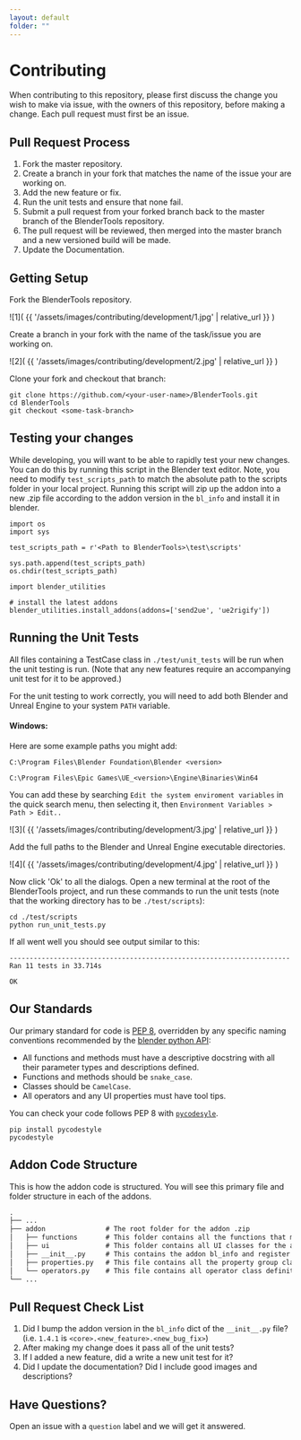 ```yaml
---
layout: default
folder: ""
---
```


# Contributing
When contributing to this repository, please first discuss the change you wish to make via issue,
with the owners of this repository, before making a change. Each pull request must first be an issue.

## Pull Request Process
1. Fork the master repository.
2. Create a branch in your fork that matches the name of the issue your are working on.
3. Add the new feature or fix.
4. Run the unit tests and ensure that none fail.
5. Submit a pull request from your forked branch back to the master branch of the BlenderTools repository.
6. The pull request will be reviewed, then merged into the master branch and a new versioned build will be made.
7. Update the Documentation.


## Getting Setup
Fork the BlenderTools repository.

![1]( {{ '/assets/images/contributing/development/1.jpg' | relative_url }} )

Create a branch in your fork with the name of the task/issue you are working on.

![2]( {{ '/assets/images/contributing/development/2.jpg' | relative_url }} )

Clone your fork and checkout that branch:

    git clone https://github.com/<your-user-name>/BlenderTools.git
    cd BlenderTools
    git checkout <some-task-branch>

## Testing your changes
While developing, you will want to be able to rapidly test your new changes. You can do this by running this script in the Blender text editor.
Note, you need to modify `test_scripts_path` to match the absolute path to the scripts folder in your local project. Running this script will zip
up the addon into a new .zip file according to the addon version in the `bl_info` and install it in blender.
    
    import os
    import sys
    
    test_scripts_path = r'<Path to BlenderTools>\test\scripts'
    
    sys.path.append(test_scripts_path)
    os.chdir(test_scripts_path)
    
    import blender_utilities
    
    # install the latest addons
    blender_utilities.install_addons(addons=['send2ue', 'ue2rigify'])

## Running the Unit Tests
All files containing a TestCase class in `./test/unit_tests` will be run when the unit testing is run. (Note that any new features require an accompanying unit test for it to be approved.)

For the unit testing to work correctly, you will need to add both Blender and Unreal Engine to your system `PATH` variable. 

#### Windows:
Here are some example paths you might add:

`C:\Program Files\Blender Foundation\Blender <version>`

`C:\Program Files\Epic Games\UE_<version>\Engine\Binaries\Win64` 

You can add these by searching `Edit the system enviroment variables` in the quick search menu, then selecting it, then  `Environment Variables > Path > Edit..`

![3]( {{ '/assets/images/contributing/development/3.jpg' | relative_url }} )

Add the full paths to the Blender and Unreal Engine executable directories.

![4]( {{ '/assets/images/contributing/development/4.jpg' | relative_url }} )

Now click 'Ok' to all the dialogs. Open a new terminal at the root of the BlenderTools project, and run these commands to run the unit tests (note that the working directory has to be `./test/scripts`):

    cd ./test/scripts
    python run_unit_tests.py

If all went well you should see output similar to this:

    
    ----------------------------------------------------------------------
    Ran 11 tests in 33.714s

    OK

## Our Standards
Our primary standard for code is [PEP 8](https://www.python.org/dev/peps/pep-0008/), overridden by any specific naming conventions recommended by the [blender python API](https://docs.blender.org/api/current/index.html):

* All functions and methods must have a descriptive docstring with all their parameter types and descriptions defined.
* Functions and methods should be `snake_case`.
* Classes should be `CamelCase`.
* All operators and any UI properties must have tool tips.

You can check your code follows PEP 8 with [`pycodesyle`](https://pycodestyle.pycqa.org/en/latest/).

    pip install pycodestyle
    pycodestyle

## Addon Code Structure

This is how the addon code is structured. You will see this primary file and folder structure in each of the addons.


```txt
.
├── ...
├── addon               # The root folder for the addon .zip
│   ├── functions       # This folder contains all the functions that make up the addon core logic.
│   ├── ui              # This folder contains all UI classes for the addon.
│   ├── __init__.py     # This contains the addon bl_info and register and unregister calls for all property groups, operators, and app handlers.
│   ├── properties.py   # This file contains all the property group class definitions for the addon. All Addon properties should live in here.
│   └── operators.py    # This file contains all operator class definitions. This serves as the entry point to all logic that lives in the functions module.
└── ...
```


## Pull Request Check List
1. Did I bump the addon version in the `bl_info` dict of the `__init__.py` file? (i.e. `1.4.1` is `<core>.<new_feature>.<new_bug_fix>`)
2. After making my change does it pass all of the unit tests?
3. If I added a new feature, did a write a new unit test for it?
4. Did I update the documentation? Did I include good images and descriptions?


## Have Questions?

Open an issue with a `question` label and we will get it answered.
